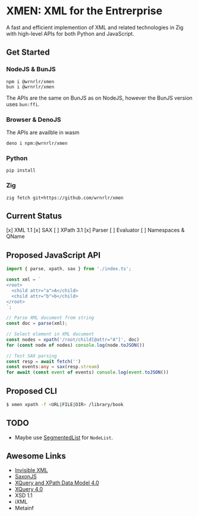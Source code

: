 # XMEN: XML for the Entrerprise

A fast and efficient implemention of XML and related technologies in Zig with high-level APIs for both Python and JavaScript.

## Get Started

### NodeJS & BunJS

    npm i @wrnrlr/xmen
    bun i @wrnrlr/xmen

The APIs are the same on BunJS as on NodeJS, however the BunJS version uses `bun:ffi`.

### Browser & DenoJS

The APIs are availble in wasm


    deno i npm:@wrnrlr/xmen

### Python

    pip install

### Zig

    zig fetch git+https://github.com/wrnrlr/xmen

## Current Status

[x] XML 1.1
[x] SAX
[ ] XPath 3.1
    [x] Parser
    [ ] Evaluator
[ ] Namespaces & QName

## Proposed JavaScript API

```typescript
import { parse, xpath, sax } from './index.ts';

const xml = `
<root>
  <child attr="a">A</child>
  <child attr="b">b</child>
</root>
`;

// Parse XML document from string
const doc = parse(xml);

// Select element in XML document
const nodes = xpath('/root/child[@attr="A"]', doc)
for (const node of nodes) console.log(node.toJSON())

// Test SAX parsing
const resp = await fetch('')
const events:any = sax(resp.stream)
for await (const event of events) console.log(event.toJSON())
```

## Proposed CLI

```bash
$ xmen xpath -f <URL|FILE|DIR> /library/book
```

## TODO

* Maybe use [SegmentedList](https://ziglang.org/documentation/master/std/#std.segmented_list.SegmentedList) for `NodeList`.

## Awesome Links
* [Invisible XML](https://invisiblexml.org/)
* [SaxonJS](https://www.saxonica.com/saxonjs/documentation2/index.html)
* [XQuery and XPath Data Model 4.0](https://qt4cg.org/specifications/xpath-datamodel-40/Overview.html)
* [XQuery 4.0](https://qt4cg.org/specifications/xquery-40/xquery-40.html#id-introduction)
* XSD 1.1
* iXML
* Metainf
